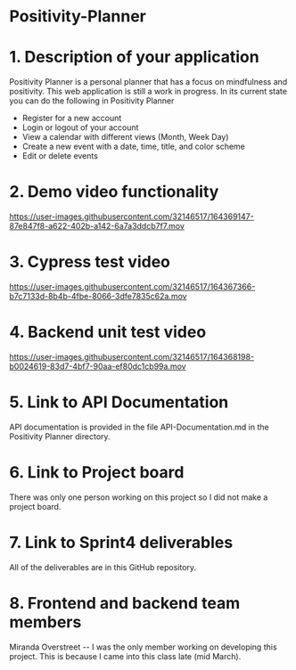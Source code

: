 # Positivity-Planner


# 1. Description of your application 

Positivity Planner is a personal planner that has a focus on mindfulness and positivity. This web application is still a work in progress. In its current state you can do the following in Positivity Planner
  - Register for a new account
  - Login or logout of your account
  - View a calendar with different views (Month, Week Day)
  - Create a new event with a date, time, title, and color scheme
  - Edit or delete events


# 2. Demo video functionality 

https://user-images.githubusercontent.com/32146517/164369147-87e847f8-a622-402b-a142-6a7a3ddcb7f7.mov


# 3. Cypress test video


https://user-images.githubusercontent.com/32146517/164367366-b7c7133d-8b4b-4fbe-8066-3dfe7835c62a.mov


# 4. Backend unit test video

https://user-images.githubusercontent.com/32146517/164368198-b0024619-83d7-4bf7-90aa-ef80dc1cb99a.mov

# 5. Link to API Documentation

API documentation is provided in the file API-Documentation.md in the Positivity Planner directory.

# 6. Link to Project board

There was only one person working on this project so I did not make a project board. 

# 7. Link to Sprint4 deliverables

All of the deliverables are in this GitHub repository. 

# 8. Frontend and backend team members

Miranda Overstreet -- I was the only member working on developing this project. This is because I came into this class late (mid March). 


